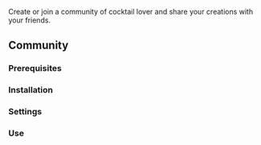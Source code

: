 Create or join a community of cocktail lover and share your creations with your friends.


<div id="community">
<h2>Community</h2>

<section>
<h3>Prerequisites</h3>


</section>

<section>
<h3>Installation</h3>


</section>

<section>
<h3>Settings</h3>


</section>

<section>
<h3>Use</h3>


</section>
</div>
</article>
